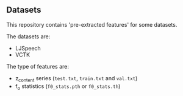 ## Datasets
This repository contains 'pre-extracted features' for some datasets.  

The datasets are:

- LJSpeech
- VCTK

The type of features are:

- z<sub>content</sub> series (`test.txt`, `train.txt` and `val.txt`)
- f<sub>o</sub> statistics (`f0_stats.pth` or `f0_stats.th`)
